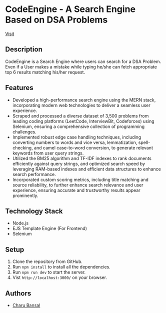 # CodeEngine - A Search Engine Based on DSA Problems

[Visit](http://codeengine.us-east-1.elasticbeanstalk.com/)

## Description

CodeEngine is a Search Engine where users can search for a DSA Problem. Even if a User makes a mistake while typing he/she can fetch appropriate top 6 results matching his/her request.

## Features

- Developed a high-performance search engine using the MERN stack, incorporating modern web technologies to deliver a seamless user experience.
- Scraped and processed a diverse dataset of 3,500 problems from leading coding platforms (LeetCode, InterviewBit, Codeforces) using Selenium, ensuring a comprehensive collection of programming challenges.
- Implemented robust edge case handling techniques, including converting numbers to words and vice versa, lemmatization, spell-checking, and camel case-to-word conversion, to generate relevant keywords from user query strings.
- Utilized the BM25 algorithm and TF-IDF indexes to rank documents efficiently against query strings, and optimized search speed by leveraging RAM-based indexes and
efficient data structures to enhance search performance.
- Incorporated custom scoring metrics, including title matching and source reliability, to further enhance search relevance and user experience, ensuring accurate
  and trustworthy results appear prominently.

## Technology Stack

- Node.js
- EJS Template Engine (For Frontend)
- Selenium

## Setup

1. Clone the repository from GitHub.
2. Run `npm install` to install all the dependencies.
3. Run `npm run dev` to start the server.
4. Vist `http://localhost:3000/` on your browser.


## Authors

- [Charu Bansal](https://www.linkedin.com/in/charu-bansal-68826b20a/)
